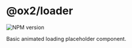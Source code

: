 # @ox2/loader
![NPM version](https://img.shields.io/badge/npm-private-orange.svg?style=flat)

Basic animated loading placeholder component.

